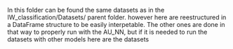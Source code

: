 In this folder can be found the same datasets as in the IW_classification/Datasets/ parent folder.
however here are reestructured in a DataFrame structure to be easily interpetable.
The other ones are done in that way to properly run with the AU_NN, but if it is needed to run the datasets with other models here are the datasets
